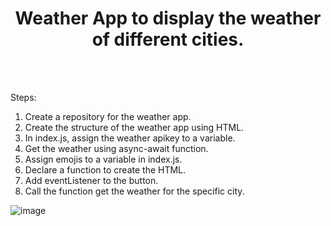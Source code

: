 

<h1 align='center'>Weather App to display the weather of different cities.</h1>
<br><br>

Steps: 
1.  Create a repository for the weather app.
2.  Create the structure of the weather app using HTML.
3.  In index.js, assign the weather apikey to a variable.
4.  Get the weather using async-await function.
5.  Assign emojis to a variable in index.js.
6.  Declare a function to create the HTML.
7.  Add eventListener to the button.
8.  Call the function  get the weather for the specific city.


![image](https://user-images.githubusercontent.com/75956735/108943207-7556b000-76ac-11eb-92e9-0c4ad1e96f69.png)
